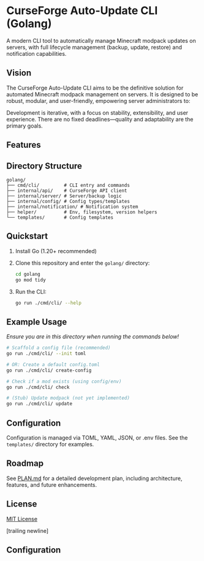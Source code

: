 
# CurseForge Auto-Update CLI (Golang)

A modern CLI tool to automatically manage Minecraft modpack updates on servers, with full lifecycle management (backup, update, restore) and notification capabilities.

## Vision

The CurseForge Auto-Update CLI aims to be the definitive solution for automated Minecraft modpack management on servers. It is designed to be robust, modular, and user-friendly, empowering server administrators to:


Development is iterative, with a focus on stability, extensibility, and user experience. There are no fixed deadlines—quality and adaptability are the primary goals.

## Features


## Directory Structure

```text
golang/
├── cmd/cli/         # CLI entry and commands
├── internal/api/    # CurseForge API client
├── internal/server/ # Server/backup logic
├── internal/config/ # Config types/templates
├── internal/notification/ # Notification system
├── helper/          # Env, filesystem, version helpers
└── templates/       # Config templates
```

## Quickstart

1. Install Go (1.20+ recommended)
2. Clone this repository and enter the `golang/` directory:

   ```bash
   cd golang
   go mod tidy
   ```

3. Run the CLI:

   ```bash
   go run ./cmd/cli/ --help
   ```

## Example Usage

_Ensure you are in this directory when running the commands below!_

```bash
# Scaffold a config file (recommended)
go run ./cmd/cli/ --init toml

# OR: Create a default config.toml
go run ./cmd/cli/ create-config

# Check if a mod exists (using config/env)
go run ./cmd/cli/ check

# (Stub) Update modpack (not yet implemented)
go run ./cmd/cli/ update
```

## Configuration

Configuration is managed via TOML, YAML, JSON, or .env files. See the `templates/` directory for examples.

## Roadmap

See [PLAN.md](./PLAN.md) for a detailed development plan, including architecture, features, and future enhancements.

## License

[MIT License](../LICENSE)

[trailing newline]
## Configuration

